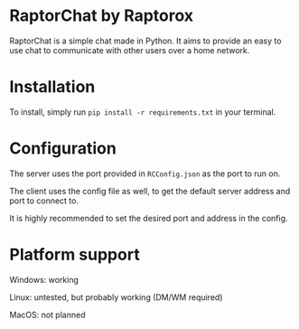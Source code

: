 # RaptorChat by Raptorox

RaptorChat is a simple chat made in Python. It aims to provide
an easy to use chat to communicate with other users over a home
network.

# Installation

To install, simply run `pip install -r requirements.txt` in your terminal.

# Configuration

The server uses the port provided in `RCConfig.json` as the port to run on.

The client uses the config file as well, to get the default server
address and port to connect to.

It is highly recommended to set the desired port and address in the config.

# Platform support

Windows: working

Linux: untested, but probably working (DM/WM required)

MacOS: not planned